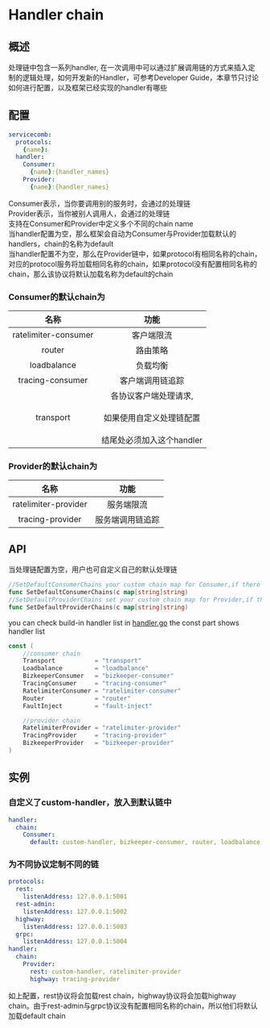 # Handler chain
## 概述
处理链中包含一系列handler, 在一次调用中可以通过扩展调用链的方式来插入定制的逻辑处理，如何开发新的Handler，可参考Developer Guide，本章节只讨论如何进行配置，以及框架已经实现的handler有哪些

## 配置
```yaml
servicecomb:
  protocols:
    {name}:
  handler:
    Consumer:
      {name}:{handler_names}
    Provider:
      {name}:{handler_names}
```
Consumer表示，当你要调用别的服务时，会通过的处理链  
Provider表示，当你被别人调用人，会通过的处理链  
支持在Consumer和Provider中定义多个不同的chain name  
当handler配置为空，那么框架会自动为Consumer与Provider加载默认的handlers，chain的名称为default  
当handler配置不为空，那么在Provider链中，如果protocol有相同名称的chain，对应的protocol服务将加载相同名称的chain，如果protocol没有配置相同名称的chain，那么该协议将默认加载名称为default的chain

### Consumer的默认chain为

|名称|功能|
|:---:|:---:|
|ratelimiter-consumer|客户端限流|
|router|路由策略|
|loadbalance|负载均衡|
|tracing-consumer|客户端调用链追踪|
|transport|各协议客户端处理请求,<br></br>如果使用自定义处理链配置<br></br>结尾处必须加入这个handler|

### Provider的默认chain为

|名称|功能|
|:---:|:---:|
|ratelimiter-provider|服务端限流|
|tracing-provider|服务端调用链追踪|

## API
当处理链配置为空，用户也可自定义自己的默认处理链
```go
//SetDefaultConsumerChains your custom chain map for Consumer,if there is no config, this default chain will take affect
func SetDefaultConsumerChains(c map[string]string)
//SetDefaultProviderChains set your custom chain map for Provider,if there is no config, this default chain will take affect
func SetDefaultProviderChains(c map[string]string)


```

you can check build-in handler list in [handler.go](https://github.com/go-chassis/go-chassis/blob/master/core/handler/handler.go)
the const part shows handler list
```go
const (
	//consumer chain
	Transport           = "transport"
	Loadbalance         = "loadbalance"
	BizkeeperConsumer   = "bizkeeper-consumer"
	TracingConsumer     = "tracing-consumer"
	RatelimiterConsumer = "ratelimiter-consumer"
	Router              = "router"
	FaultInject         = "fault-inject"

	//provider chain
	RatelimiterProvider = "ratelimiter-provider"
	TracingProvider     = "tracing-provider"
	BizkeeperProvider   = "bizkeeper-provider"
)
```
## 实例

### 自定义了custom-handler，放入到默认链中
```yaml
handler:
  chain:
    Consumer:
      default: custom-handler, bizkeeper-consumer, router, loadbalance, ratelimiter-consumer,transport
```

### 为不同协议定制不同的链
```yaml
protocols:
  rest:
    listenAddress: 127.0.0.1:5001
  rest-admin:
    listenAddress: 127.0.0.1:5002
  highway:
    listenAddress: 127.0.0.1:5003
  grpc:
    listenAddress: 127.0.0.1:5004
handler:
  chain:
    Provider:
      rest: custom-handler, ratelimiter-provider
      highway: tracing-provider
```
如上配置，rest协议将会加载rest chain，highway协议将会加载highway chain。由于rest-admin与grpc协议没有配置相同名称的chain，所以他们将默认加载default chain